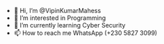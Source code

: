 - 👋 Hi, I’m @VipinKumarMahess
- 👀 I’m interested in Programming
- 🌱 I’m currently learning Cyber Security
- 📫 How to reach me WhatsApp (+230 5827 3099)

<!---
VipinMahess/VipinMahess is a ✨ special ✨ repository because its `README.md` (this file) appears on your GitHub profile.
You can click the Preview link to take a look at your changes.
--->
